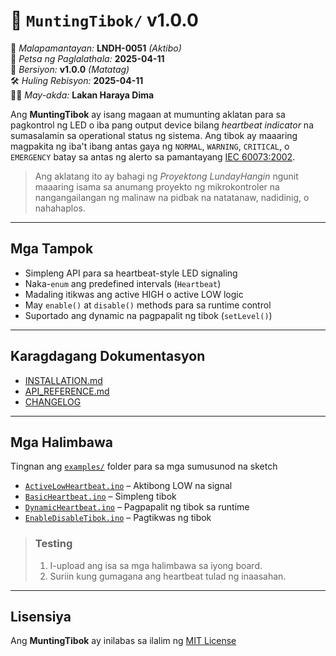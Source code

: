 # 📖 `MuntingTibok/` v1.0.0

📜 *Malapamantayan:* **LNDH-0051** *(Aktibo)*  
📅 *Petsa ng Paglalathala:* **2025-04-11**  
🔢 *Bersiyon:* **v1.0.0** *(Matatag)*  
🛠️ *Huling Rebisyon:* **2025-04-11**  
👨‍💻 *May-akda:* **Lakan Haraya Dima**  

Ang **MuntingTibok** ay isang magaan at mumunting aklatan para sa
pagkontrol ng LED o iba pang output device bilang *heartbeat indicator* na
sumasalamin sa operational status ng sistema. Ang tibok ay maaaring magpakita ng
iba't ibang antas gaya ng `NORMAL`, `WARNING`, `CRITICAL`, o `EMERGENCY` batay sa antas ng alerto sa pamantayang
[IEC 60073:2002](https://webstore.iec.ch/en/publication/587).

> Ang aklatang ito ay bahagi ng *Proyektong LundayHangin* ngunit
> maaaring isama sa anumang proyekto ng mikrokontroler na
> nangangailangan ng malinaw na pidbak na natatanaw, nadidinig, o
> nahahaplos.

---

## Mga Tampok

- Simpleng API para sa heartbeat-style LED signaling
- Naka-`enum` ang predefined intervals (`Heartbeat`)
- Madaling itikwas ang active HIGH o active LOW logic
- May `enable()` at `disable()` methods para sa runtime control
- Suportado ang dynamic na pagpapalit ng tibok (`setLevel()`)

---

## Karagdagang Dokumentasyon

- [INSTALLATION.md](../docs/INSTALLATION.md)
- [API_REFERENCE.md](../docs/API_REFERENCE.md)
- [CHANGELOG](../docs/CHANGELOG)

---

## Mga Halimbawa

Tingnan ang [`examples/`](../examples/) folder para sa mga sumusunod na sketch

- [`ActiveLowHeartbeat.ino`](../examples/ActiveLowHeartbeat.ino) – Aktibong LOW na signal
- [`BasicHeartbeat.ino`](../examples/BasicHeartbeat.ino) – Simpleng tibok
- [`DynamicHeartbeat.ino`](../examples/DynamicHeartbeat.ino) – Pagpapalit ng tibok sa runtime
- [`EnableDisableTibok.ino`](../examples/EnableDisableHeartbeat.ino) – Pagtikwas ng tibok

> ### Testing
> 1. I-upload ang isa sa mga halimbawa sa iyong board.
> 2. Suriin kung gumagana ang heartbeat tulad ng inaasahan.

---

## Lisensiya

Ang **MuntingTibok** ay inilabas sa ilalim ng [MIT License](LICENSE)